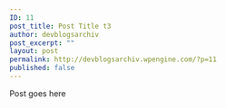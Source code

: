 ```yaml
---
ID: 11
post_title: Post Title t3
author: devblogsarchiv
post_excerpt: ""
layout: post
permalink: http://devblogsarchiv.wpengine.com/?p=11
published: false
---
```

Post goes here